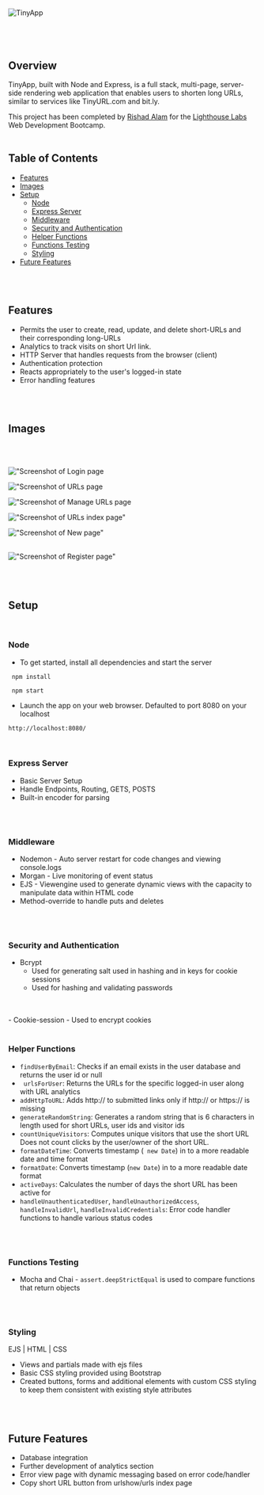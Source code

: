 
<br>

![TinyApp](https://github.com/rishadsanian/tinyapp/assets/77033627/f326b8b0-6657-46bd-9d85-dc1b25469624)


# 
<br>

## Overview

TinyApp, built with Node and Express, is a full stack, multi-page, server-side rendering web application that enables users to shorten long URLs, similar to services like TinyURL.com and bit.ly. 

This project has been completed by [Rishad Alam](https://github.com/rishadsanian) for the [Lighthouse Labs](https://www.lighthouselabs.ca/) Web Development Bootcamp.
<br>
<br>

## Table of Contents


- [Features](#features)
- [Images](#images)
- [Setup](#setup)
  - [Node](#node)
  - [Express Server](#express-server)
  - [Middleware](#middleware)
  - [Security and Authentication](#security-and-authentication)
  - [Helper Functions](#helper-functions)
  - [Functions Testing](#functions-testing)
  - [Styling](#styling)
- [Future Features](#future-features)
<br>
<br>

## Features
- Permits the user to create, read, update, and delete short-URLs and their corresponding long-URLs
- Analytics to track visits on short Url link.
- HTTP Server that handles requests from the browser (client)
- Authentication protection
- Reacts appropriately to the user's logged-in state
- Error handling features
<br>
<br>

## Images
<br>
<br>


!["Screenshot of Login page](https://github.com/rishadsanian/tinyapp/blob/master/docs/image-login.png?raw=true)
<br>

!["Screenshot of URLs page](https://github.com/rishadsanian/tinyapp/blob/master/docs/image-urls.png?raw=true)
<br>

!["Screenshot of Manage URLs page](https://github.com/rishadsanian/tinyapp/blob/master/docs/manageURL.png?raw=true)
<br>

!["Screenshot of URLs index page"](https://github.com/rishadsanian/tinyapp/blob/master/docs/urls_page.png?raw=true)
<br>

!["Screenshot of New page"](https://github.com/rishadsanian/tinyapp/assets/77033627/8450a3ea-8bf0-43c2-b1d0-34d54257114c)\
<br>

!["Screenshot of Register page"](https://github.com/rishadsanian/tinyapp/blob/master/docs/image-register.png?raw=true)

<br>
<br>

## Setup

<br>

### Node 
- To get started, install all dependencies and start the server
```console
 npm install
 ```
```console
 npm start
 ```
- Launch the app on your web browser. Defaulted to port 8080 on your localhost
``` 
http://localhost:8080/
```
 <br>
 
### Express Server
 
   - Basic Server Setup
   - Handle Endpoints, Routing, GETS, POSTS
   - Built-in encoder for parsing
<br>
<br>

### Middleware
  - Nodemon - Auto server restart for code changes and viewing console.logs
  - Morgan - Live monitoring of event status
  - EJS  - Viewengine used to generate dynamic views with the capacity to manipulate data within HTML code
  - Method-override to handle puts and deletes
<br>
<br>

### Security and Authentication
- Bcrypt 
  - Used for generating salt used in hashing and in keys for cookie sessions
  - Used for hashing and validating passwords
<br>
<Br>
- Cookie-session - Used to encrypt cookies
<br>
<br> 

### Helper Functions
  - ``` findUserByEmail ```: Checks if an email exists in the user database and returns the user id or null
  - ``` urlsForUser```: Returns the URLs for the specific logged-in user along with URL analytics
  - ```addHttpToURL```: Adds http:// to submitted links only if http:// or https:// is missing
  - ```generateRandomString```: Generates a random string that is 6 characters in length used for short URLs, user ids and visitor ids
  - ```countUniqueVisitors```: Computes unique visitors that use the short URL Does not count clicks by the user/owner of the short URL.
  - ```formatDateTime```: Converts timestamp (``` new Date```) in to a more readable date and time format
  - ```formatDate```: Converts timestamp (```new Date```) in to a more readable date format
  - ```activeDays```: Calculates the number of days the short URL has been active for
  - ```handleUnauthenticatedUser```,
  ```handleUnauthorizedAccess```,
  ```handleInvalidUrl```,
  ```handleInvalidCredentials```: Error code handler functions to handle various status codes
<br>
<br>

### Functions Testing
- Mocha and Chai  - ```assert.deepStrictEqual``` is used to compare functions that return objects
<br>
<br>

### Styling 
EJS | HTML | CSS
- Views and partials made with ejs files
-  Basic CSS styling provided using Bootstrap 
- Created buttons, forms and additional elements with custom CSS styling to keep them consistent with existing style attributes
<br>
<br>

## Future Features
- Database integration
- Further development of analytics section
- Error view page with dynamic messaging based on error code/handler
- Copy short URL button from urlshow/urls index page
